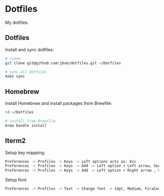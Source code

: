 # Dotfiles

My dotfiles.

## Dotfiles

Install and sync dotfiles:

```bash
# clone
git clone git@github.com:jbub/dotfiles.git ~/Dotfiles

# sync all dotfiles
make sync
```

## Homebrew

Install Homebrew and install packages from Brewfile:

```bash
cd ~/Dotfiles

# install from Brewfile
brew bundle install
```

Iterm2
------

Setup key mapping:

```bash
Preferences -> Profiles -> Keys -> Left options acts as: Esc
Preferences -> Profiles -> Keys -> Add -> Left option + Left arrow, Send Escape Sequence, Esc+ b
Preferences -> Profiles -> Keys -> Add -> Left option + Right arrow , Send Escape Sequence, Esc+ f
```

Setup font:

```bash
Preferences -> Profiles -> Text -> Change font -> 14pt, Medium, FiraCode Nerd Font Mono
```
